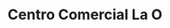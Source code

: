 ---
title: "Centro Comercial La O"
url: /san-cristobal/centro-comercial-la-o/
shop: Einkaufszentrum
---